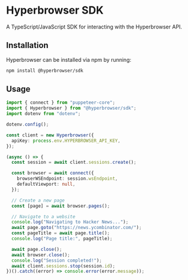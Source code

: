 # Hyperbrowser SDK

A TypeScript/JavaScript SDK for interacting with the Hyperbrowser API.

## Installation

Hyperbrowser can be installed via npm by running:

```bash
npm install @hyperbrowser/sdk
```

## Usage

```typescript
import { connect } from "puppeteer-core";
import { Hyperbrowser } from "@hyperbrowser/sdk";
import dotenv from "dotenv";

dotenv.config();

const client = new Hyperbrowser({
  apiKey: process.env.HYPERBROWSER_API_KEY,
});

(async () => {
  const session = await client.sessions.create();

  const browser = await connect({
    browserWSEndpoint: session.wsEndpoint,
    defaultViewport: null,
  });

  // Create a new page
  const [page] = await browser.pages();

  // Navigate to a website
  console.log("Navigating to Hacker News...");
  await page.goto("https://news.ycombinator.com/");
  const pageTitle = await page.title();
  console.log("Page title:", pageTitle);

  await page.close();
  await browser.close();
  console.log("Session completed!");
  await client.sessions.stop(session.id);
})().catch((error) => console.error(error.message));
```
